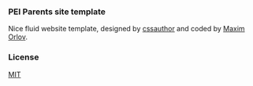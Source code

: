### PEI Parents site template

Nice fluid website template, designed by [cssauthor](http://www.cssauthor.com/) and coded by [Maxim Orlov](https://github.com/orlovmax).

### License

[MIT](https://github.com/website-templates/charity_responsive-template/blob/master/LICENSE.md)
